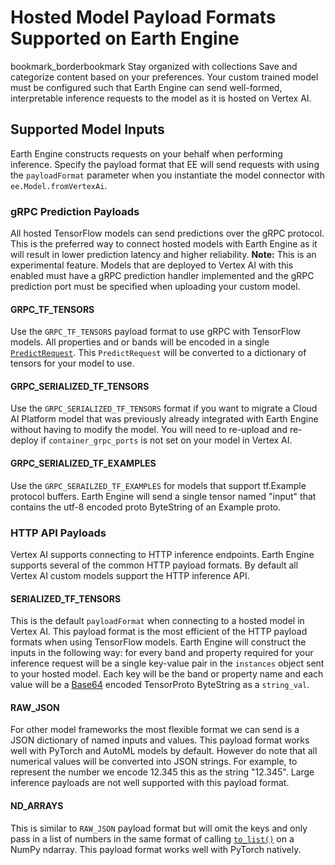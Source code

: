  
#  Hosted Model Payload Formats Supported on Earth Engine 
bookmark_borderbookmark Stay organized with collections  Save and categorize content based on your preferences. 
Your custom trained model must be configured such that Earth Engine can send well-formed, interpretable inference requests to the model as it is hosted on Vertex AI.
## Supported Model Inputs
Earth Engine constructs requests on your behalf when performing inference. Specify the payload format that EE will send requests with using the `payloadFormat` parameter when you instantiate the model connector with `ee.Model.fromVertexAi`.
### gRPC Prediction Payloads
All hosted TensorFlow models can send predictions over the gRPC protocol. This is the preferred way to connect hosted models with Earth Engine as it will result in lower prediction latency and higher reliability.
**Note:** This is an experimental feature. Models that are deployed to Vertex AI with this enabled must have a gRPC prediction handler implemented and the gRPC prediction port must be specified when uploading your custom model.
#### GRPC_TF_TENSORS
Use the `GRPC_TF_TENSORS` payload format to use gRPC with TensorFlow models. All properties and or bands will be encoded in a single [`PredictRequest`](https://github.com/tensorflow/serving/blob/d89b27235f94b245ae1822b5125f6c67e0b587db/tensorflow_serving/apis/predict.proto#L13). This `PredictRequest` will be converted to a dictionary of tensors for your model to use.
#### GRPC_SERIALIZED_TF_TENSORS
Use the `GRPC_SERIALIZED_TF_TENSORS` format if you want to migrate a Cloud AI Platform model that was previously already integrated with Earth Engine without having to modify the model. You will need to re-upload and re-deploy if `container_grpc_ports` is not set on your model in Vertex AI.
#### GRPC_SERIALIZED_TF_EXAMPLES
Use the `GRPC_SERAILZED_TF_EXAMPLES` for models that support tf.Example protocol buffers. Earth Engine will send a single tensor named "input" that contains the utf-8 encoded proto ByteString of an Example proto.
### HTTP API Payloads
Vertex AI supports connecting to HTTP inference endpoints. Earth Engine supports several of the common HTTP payload formats. By default all Vertex AI custom models support the HTTP inference API.
#### SERIALIZED_TF_TENSORS
This is the default `payloadFormat` when connecting to a hosted model in Vertex AI. This payload format is the most efficient of the HTTP payload formats when using TensorFlow models.
Earth Engine will construct the inputs in the following way: for every band and property required for your inference request will be a single key-value pair in the `instances` object sent to your hosted model.
Each key will be the band or property name and each value will be a [Base64](https://cloud.google.com/vertex-ai/docs/general/base64) encoded TensorProto ByteString as a `string_val`.
#### RAW_JSON
For other model frameworks the most flexible format we can send is a JSON dictionary of named inputs and values. This payload format works well with PyTorch and AutoML models by default.
However do note that all numerical values will be converted into JSON strings. For example, to represent the number we encode 12.345 this as the string "12.345". Large inference payloads are not well supported with this payload format.
#### ND_ARRAYS
This is similar to `RAW_JSON` payload format but will omit the keys and only pass in a list of numbers in the same format of calling [`to_list()`](https://numpy.org/doc/stable/reference/generated/numpy.ndarray.tolist.html) on a NumPy ndarray. This payload format works well with PyTorch natively.
